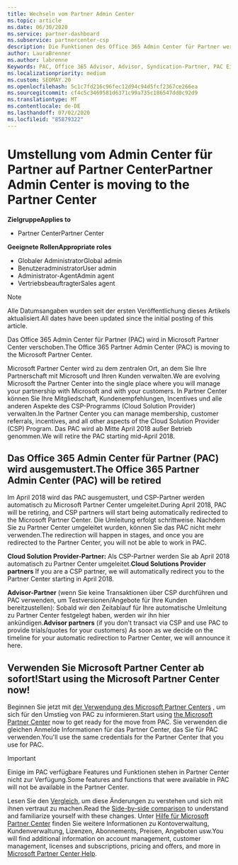 ```yaml
---
title: Wechseln vom Partner Admin Center
ms.topic: article
ms.date: 06/30/2020
ms.service: partner-dashboard
ms.subservice: partnercenter-csp
description: Die Funktionen des Office 365 Admin Center für Partner werden in Partner Center verschoben.
author: LauraBrenner
ms.author: labrenne
Keywords: PAC, Office 365 Advisor, Advisor, Syndication-Partner, PAC Einstellen, PAC Ausmusterung
ms.localizationpriority: medium
ms.custom: SEOMAY.20
ms.openlocfilehash: 5c1c7fd216c96fec12d94c94d5fcf2367ce266ea
ms.sourcegitcommit: cf4c5c3469581d6371c99a735c186547dd0c92d9
ms.translationtype: MT
ms.contentlocale: de-DE
ms.lasthandoff: 07/02/2020
ms.locfileid: "85879322"
---
```

# <a name="partner-admin-center-is-moving-to-the-partner-center"></a><span data-ttu-id="91251-104">Umstellung vom Admin Center für Partner auf Partner Center</span><span class="sxs-lookup"><span data-stu-id="91251-104">Partner Admin Center is moving to the Partner Center</span></span>

<span data-ttu-id="91251-105">**Zielgruppe**</span><span class="sxs-lookup"><span data-stu-id="91251-105">**Applies to**</span></span>

- <span data-ttu-id="91251-106">Partner Center</span><span class="sxs-lookup"><span data-stu-id="91251-106">Partner Center</span></span>

<span data-ttu-id="91251-107">**Geeignete Rollen**</span><span class="sxs-lookup"><span data-stu-id="91251-107">**Appropriate roles**</span></span>
- <span data-ttu-id="91251-108">Globaler Administrator</span><span class="sxs-lookup"><span data-stu-id="91251-108">Global admin</span></span>
- <span data-ttu-id="91251-109">Benutzeradministrator</span><span class="sxs-lookup"><span data-stu-id="91251-109">User admin</span></span>
- <span data-ttu-id="91251-110">Administrator-Agent</span><span class="sxs-lookup"><span data-stu-id="91251-110">Admin agent</span></span>
- <span data-ttu-id="91251-111">Vertriebsbeauftragter</span><span class="sxs-lookup"><span data-stu-id="91251-111">Sales agent</span></span>

> [!NOTE]  
> <span data-ttu-id="91251-112">Alle Datumsangaben wurden seit der ersten Veröffentlichung dieses Artikels aktualisiert.</span><span class="sxs-lookup"><span data-stu-id="91251-112">All dates have been updated since the initial posting of this article.</span></span>

<span data-ttu-id="91251-113">Das Office 365 Admin Center für Partner (PAC) wird in Microsoft Partner Center verschoben.</span><span class="sxs-lookup"><span data-stu-id="91251-113">The Office 365 Partner Admin Center (PAC) is moving to the Microsoft Partner Center.</span></span>

<span data-ttu-id="91251-114">Microsoft Partner Center wird zu dem zentralen Ort, an dem Sie Ihre Partnerschaft mit Microsoft und Ihren Kunden verwalten.</span><span class="sxs-lookup"><span data-stu-id="91251-114">We are evolving Microsoft the Partner Center into the single place where you will manage your partnership with Microsoft and with your customers.</span></span> <span data-ttu-id="91251-115">In Partner Center können Sie Ihre Mitgliedschaft, Kundenempfehlungen, Incentives und alle anderen Aspekte des CSP-Programms (Cloud Solution Provider) verwalten.</span><span class="sxs-lookup"><span data-stu-id="91251-115">In the Partner Center you can manage membership, customer referrals, incentives, and all other aspects of the Cloud Solution Provider (CSP) Program.</span></span> <span data-ttu-id="91251-116">Das PAC wird ab Mitte April 2018 außer Betrieb genommen.</span><span class="sxs-lookup"><span data-stu-id="91251-116">We will retire the PAC starting mid-April 2018.</span></span>

## <a name="the-office-365-partner-admin-center-pac-will-be-retired"></a><span data-ttu-id="91251-117">Das Office 365 Admin Center für Partner (PAC) wird ausgemustert.</span><span class="sxs-lookup"><span data-stu-id="91251-117">The Office 365 Partner Admin Center (PAC) will be retired</span></span>

<span data-ttu-id="91251-118">Im April 2018 wird das PAC ausgemustert, und CSP-Partner werden automatisch zu Microsoft Partner Center umgeleitet.</span><span class="sxs-lookup"><span data-stu-id="91251-118">During April 2018, PAC will be retiring, and CSP partners will start being automatically redirected to the Microsoft Partner Center.</span></span> <span data-ttu-id="91251-119">Die Umleitung erfolgt schrittweise. Nachdem Sie zu Partner Center umgeleitet wurden, können Sie das PAC nicht mehr verwenden.</span><span class="sxs-lookup"><span data-stu-id="91251-119">The redirection will happen in stages, and once you are redirected to the Partner Center, you will not be able to work in PAC.</span></span> 

<span data-ttu-id="91251-120">**Cloud Solution Provider-Partner:** Als CSP-Partner werden Sie ab April 2018 automatisch zu Partner Center umgeleitet.</span><span class="sxs-lookup"><span data-stu-id="91251-120">**Cloud Solutions Provider partners** If you are a CSP partner, we will automatically redirect you to the Partner Center starting in April 2018.</span></span> 

<span data-ttu-id="91251-121">**Advisor-Partner** (wenn Sie keine Transaktionen über CSP durchführen und PAC verwenden, um Testversionen/Angebote für Ihre Kunden bereitzustellen): Sobald wir den Zeitablauf für Ihre automatische Umleitung zu Partner Center festgelegt haben, werden wir ihn hier ankündigen.</span><span class="sxs-lookup"><span data-stu-id="91251-121">**Advisor partners** (if you don't transact via CSP and use PAC to provide trials/quotes for your customers) As soon as we decide on the timeline for your automatic redirection to Partner Center, we will announce it here.</span></span> 


## <a name="start-using-the-microsoft-partner-center-now"></a><span data-ttu-id="91251-122">Verwenden Sie Microsoft Partner Center ab sofort!</span><span class="sxs-lookup"><span data-stu-id="91251-122">Start using the Microsoft Partner Center now!</span></span>

<span data-ttu-id="91251-123">Beginnen Sie jetzt mit [der Verwendung des Microsoft Partner Centers](https://partnercenter.microsoft.com/) , um sich für den Umstieg von PAC zu informieren.</span><span class="sxs-lookup"><span data-stu-id="91251-123">Start using [the Microsoft Partner Center](https://partnercenter.microsoft.com/) now to get ready for the move from PAC.</span></span>  <span data-ttu-id="91251-124">Sie verwenden die gleichen Anmelde Informationen für das Partner Center, das Sie für PAC verwenden.</span><span class="sxs-lookup"><span data-stu-id="91251-124">You'll use the same credentials for the Partner Center that you use for PAC.</span></span>

> [!IMPORTANT]  
> <span data-ttu-id="91251-125">Einige im PAC verfügbare Features und Funktionen stehen in Partner Center nicht zur Verfügung.</span><span class="sxs-lookup"><span data-stu-id="91251-125">Some features and functions that were available in PAC will not be available in the Partner Center.</span></span>

 <span data-ttu-id="91251-126">Lesen Sie den [Vergleich](moving-from-pac-to-pc.md), um diese Änderungen zu verstehen und sich mit ihnen vertraut zu machen.</span><span class="sxs-lookup"><span data-stu-id="91251-126">Read the [Side-by-side comparison](moving-from-pac-to-pc.md) to understand and familiarize yourself with these changes.</span></span>  <span data-ttu-id="91251-127">Unter [Hilfe für Microsoft Partner Center](https://docs.microsoft.com/partner-center/) finden Sie weitere Informationen zu Kontoverwaltung, Kundenverwaltung, Lizenzen, Abonnements, Preisen, Angeboten usw.</span><span class="sxs-lookup"><span data-stu-id="91251-127">You will find additional information on account management, customer management, licenses and subscriptions, pricing and offers, and more in [Microsoft Partner Center Help](https://docs.microsoft.com/partner-center/).</span></span>